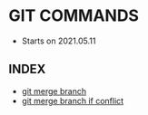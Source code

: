# GIT COMMANDS
- Starts on 2021.05.11

## INDEX
- [git merge branch](./001-git-merge-branch.md)
- [git merge branch if conflict](./002-git-merge-branch-if-conflict.md)
